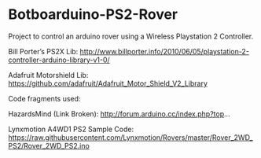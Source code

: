 # Botboarduino-PS2-Rover

Project to control an arduino rover using a Wireless Playstation 2 Controller. 

Bill Porter’s PS2X Lib: http://www.billporter.info/2010/06/05/playstation-2-controller-arduino-library-v1-0/

Adafruit Motorshield Lib: https://github.com/adafruit/Adafruit_Motor_Shield_V2_Library

Code fragments used:

HazardsMind (Link Broken): http://forum.arduino.cc/index.php?top... 

Lynxmotion A4WD1 PS2 Sample Code:
https://raw.githubusercontent.com/Lynxmotion/Rovers/master/Rover_2WD_PS2/Rover_2WD_PS2.ino
